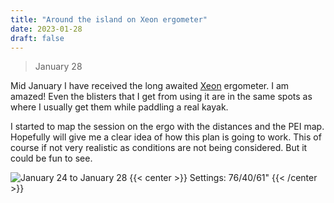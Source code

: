 ```yaml
---
title: "Around the island on Xeon ergometer"
date: 2023-01-28
draft: false
---
```


<!-- {{< center >}}
Settings: 77/39/61"
{{< /center >}} -->

> January 28

Mid January I have received the long awaited [Xeon](https://www.kayakpro.com/xeon/) ergometer. I am amazed! Even the blisters that I get from using it are in the same spots as where I usually get them while paddling a real kayak.

I started to map the session on the ergo with the distances and the PEI map. Hopefully will give me a clear idea of how this plan is going to work. This of course if not very realistic as conditions are not being considered. But it could be fun to see.

![January 24 to January 28](/img/jan24-jan28.JPG)
{{< center >}}
Settings: 76/40/61"
{{< /center >}}
